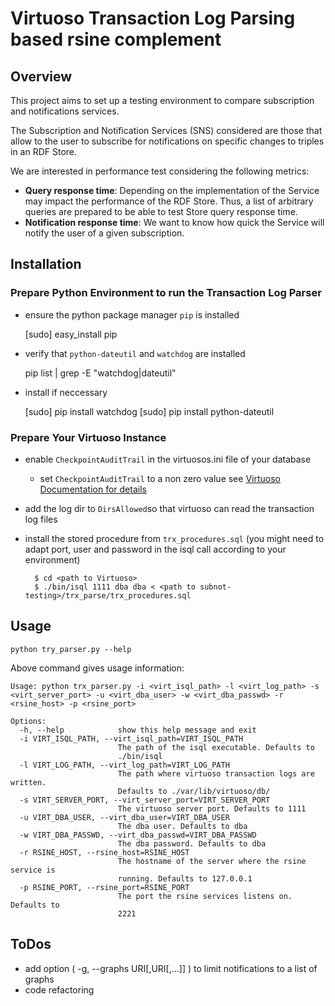 # Virtuoso Transaction Log Parsing based rsine complement 

## Overview

This project aims to set up a testing environment to compare subscription and notifications services. 

The Subscription and Notification Services (SNS) considered are those that allow to the user to subscribe for notifications on specific changes to triples in an RDF Store. 

We are interested in performance test considering the following metrics:

* **Query response time**: Depending on the implementation of the Service may impact the performance of the RDF Store. Thus, a list of arbitrary queries are prepared to be able to test Store query response time.
* **Notification response time**: We want to know how quick the Service will notify the user of a given subscription.

## Installation 

### Prepare Python Environment to run the Transaction Log Parser
* ensure the python package manager ``pip`` is installed

    [sudo] easy_install pip 

* verify that ``python-dateutil`` and ``watchdog`` are installed

    pip list | grep -E "watchdog|dateutil"

* install if neccessary
	
	[sudo] pip install watchdog
	[sudo] pip install python-dateutil

### Prepare Your Virtuoso Instance

* enable ``CheckpointAuditTrail`` in the virtuosos.ini file of your database
    * set ``CheckpointAuditTrail`` to a non zero value see [Virtuoso Documentation for details](http://docs.openlinksw.com/virtuoso/backup.html)
* add the log dir to ``DirsAllowed``so that virtuoso can read the transaction log files
* install the stored procedure from ``trx_procedures.sql`` (you might need to adapt port, user and password in the isql call according to your environment)

    	$ cd <path to Virtuoso>
    	$ ./bin/isql 1111 dba dba < <path to subnot-testing>/trx_parse/trx_procedures.sql

## Usage

    python try_parser.py --help 

Above command gives usage information:

	Usage: python trx_parser.py -i <virt_isql_path> -l <virt_log_path> -s <virt_server_port> -u <virt_dba_user> -w <virt_dba_passwd> -r <rsine_host> -p <rsine_port>

	Options:
	  -h, --help            show this help message and exit
	  -i VIRT_ISQL_PATH, --virt_isql_path=VIRT_ISQL_PATH
	                        The path of the isql executable. Defaults to
	                        ./bin/isql
	  -l VIRT_LOG_PATH, --virt_log_path=VIRT_LOG_PATH
	                        The path where virtuoso transaction logs are written.
	                        Defaults to ./var/lib/virtuoso/db/
	  -s VIRT_SERVER_PORT, --virt_server_port=VIRT_SERVER_PORT
	                        The virtuoso server port. Defaults to 1111
	  -u VIRT_DBA_USER, --virt_dba_user=VIRT_DBA_USER
	                        The dba user. Defaults to dba
	  -w VIRT_DBA_PASSWD, --virt_dba_passwd=VIRT_DBA_PASSWD
	                        The dba password. Defaults to dba
	  -r RSINE_HOST, --rsine_host=RSINE_HOST
	                        The hostname of the server where the rsine service is
	                        running. Defaults to 127.0.0.1
	  -p RSINE_PORT, --rsine_port=RSINE_PORT
	                        The port the rsine services listens on. Defaults to
	                        2221

## ToDos

* add option ( -g, --graphs URI[,URI[,...]] ) to limit notifications to a list of graphs
* code refactoring
